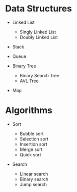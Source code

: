 # Data Structures

- Linked List

  - Singly Linked List
  - Doubly Linked List

- Stack

- Queue

- Binary Tree

  - Binary Search Tree
  - AVL Tree

- Map

# Algorithms

- Sort

  - Bubble sort
  - Selection sort
  - Insertion sort
  - Merge sort
  - Quick sort

- Search
  - Linear search
  - Binary search
  - Jump search
